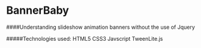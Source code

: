 BannerBaby
============

####Understanding slideshow animation banners without the use of Jquery

#####Technologies used:
  HTML5
  CSS3
  Javscript
  TweenLite.js 
